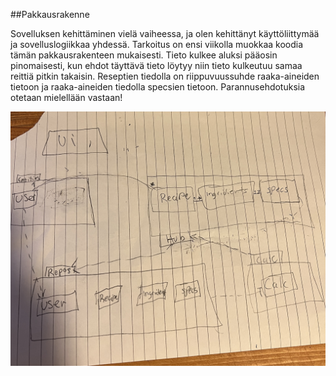 
##Pakkausrakenne

Sovelluksen kehittäminen vielä vaiheessa, ja olen kehittänyt käyttöliittymää ja sovelluslogiikkaa yhdessä. Tarkoitus on ensi viikolla muokkaa koodia tämän pakkausrakenteen mukaisesti. Tieto kulkee aluksi pääosin pinomaisesti, kun ehdot täyttävä tieto löytyy niin tieto kulkeutuu samaa reittiä pitkin takaisin. Reseptien tiedolla on riippuvuussuhde raaka-aineiden tietoon ja raaka-aineiden tiedolla specsien tietoon. Parannusehdotuksia otetaan mielellään vastaan!

![alt text](https://github.com/tomppaaa/ot-harjoitusty-/blob/6181eac1cd70ebe0d96ca29953ce36ea6f07f1d2/documents/photos/IMG_5683.jpg)
